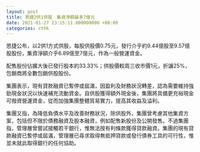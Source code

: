 ```yaml
---
layout: post
title: 思捷2供1供股　集資淨額最多7億元
date: 2021-01-27 23:15:11.000000000 +08:00
categories: rthk
---
```


思捷公布，以2供1方式供股，每股供股價0.75元，發行介乎約9.44億股至9.57億股股份，集資淨額介乎6.89億至7億元，作為一般營運資金。

配售股份佔擴大後已發行股本約33.33%；供股價較周三收市價1元，折讓25%，包銷商將全數包銷供股股份。

集團表示，現有貸款融資已暫停或屆滿，因盈利及財務狀況轉差，認為需要維持強勁現金狀況以快速補充流動資金。自供股獲得額外現金後，集團將具備更充裕現金可撥資營運資金，從而加強集團整體貿易實力，提高其收益及溢利。

集團又指，為降低負債水平及改善財務狀況，除供股外，集團曾考慮其他集資方案，包括但不限於債務融資及股本融資，例如配售新股份及公開發售。不過集團指，管理層曾嘗試接觸若干銀行，惟無法按有利條款獲得貸款融資。集團的現有貸款融資已暫停或屆滿，管理層已尋求取得無抵押貸款或發行債券工具的可行性，惟並未就此取得銀行的任何協助。
